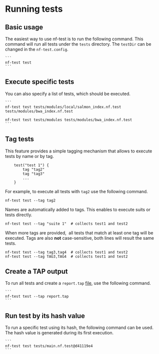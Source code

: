 # Running tests

## Basic usage
The easiest way to use nf-test is to run the following command. This command will run all tests under the `tests` directory. The `testDir` can be changed in the `nf-test.config`.

    ```
    nf-test test
    ```

## Execute specific tests
You can also specify a list of tests, which should be executed. 

    ```
    nf-test test tests/modules/local/salmon_index.nf.test tests/modules/bwa_index.nf.test

    nf-test test tests/modules tests/modules/bwa_index.nf.test
    ```

## Tag tests 

This feature provides a simple tagging mechanism that allows to execute tests by name or by tag. 

```
  	test("test 1") {
	    tag "tag2"
		tag "tag3"	 
		...
	}
```

For example, to execute all tests with `tag2` use the following command.

```
nf-test test --tag tag2  
```

Names are automatically added to tags. This enables to execute suits or tests directly. 

```
nf-test test --tag "suite 1"  # collects test1 and test2
```

When more tags are provided,  all tests that match at least one tag will be executed. Tags are also **not** case-sensitive, both lines will result the same tests.

```
nf-test test --tag tag3,tag4  # collects test1 and test2
nf-test test --tag TAG3,TAG4  # collects test1 and test2
```

## Create a TAP output

To run all tests and create a `report.tap` [file](https://testanything.org/), use the following command.

    ```
    nf-test test --tap report.tap
    ```
    

## Run test by its hash value 
To run a specific test using its hash, the following command can be used. The hash value is generated during its first execution. 

    ```
    nf-test test tests/main.nf.test@d41119e4
    ```



